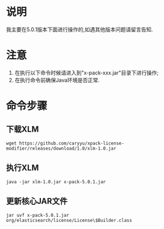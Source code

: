 # 说明
我主要在5.0.1版本下面进行操作的,如遇其他版本问题请留言告知.

# 注意
1. 在执行以下命令时候请进入到"x-pack-xxx.jar"目录下进行操作;
2. 在执行命令前确保Java环境是否正常.

# 命令步骤
## 下载XLM
```
wget https://github.com/caryyu/xpack-license-modifier/releases/download/1.0/xlm-1.0.jar
```
## 执行XLM
```
java -jar xlm-1.0.jar x-pack-5.0.1.jar
```
## 更新核心JAR文件
```
jar uvf x-pack-5.0.1.jar org/elasticsearch/license/License\$Builder.class
```